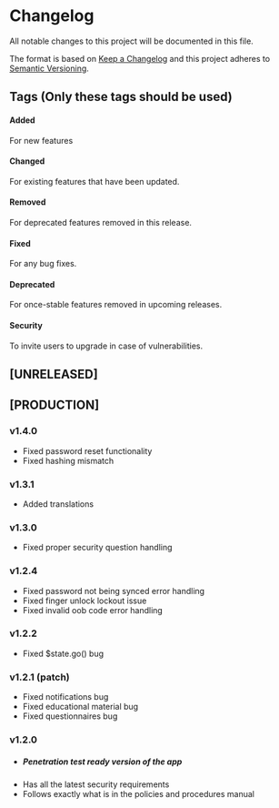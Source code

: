 # Changelog
All notable changes to this project will be documented in this file.

The format is based on [Keep a Changelog](http://keepachangelog.com/en/1.0.0/)
and this project adheres to [Semantic Versioning](http://semver.org/spec/v2.0.0.html).

## Tags (Only these tags should be used)
#### Added
For new features
#### Changed
For existing features that have been updated.
#### Removed
For deprecated features removed in this release.
#### Fixed
For any bug fixes.
#### Deprecated
For once-stable features removed in upcoming releases.
#### Security
To invite users to upgrade in case of vulnerabilities.

## [UNRELEASED]

## [PRODUCTION]

### v1.4.0
* Fixed password reset functionality
* Fixed hashing mismatch

### v1.3.1
* Added translations

### v1.3.0
* Fixed proper security question handling

### v1.2.4
* Fixed password not being synced error handling
* Fixed finger unlock lockout issue
* Fixed invalid oob code error handling


### v1.2.2
* Fixed $state.go() bug

### v1.2.1 (patch)
* Fixed notifications bug
* Fixed educational material bug
* Fixed questionnaires bug

### v1.2.0
* ##### Penetration test ready version of the app
* Has all the latest security requirements
* Follows exactly what is in the policies and procedures manual
